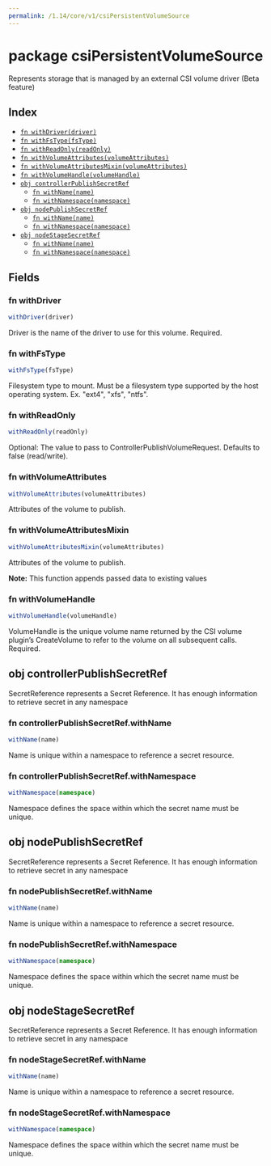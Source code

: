 ```yaml
---
permalink: /1.14/core/v1/csiPersistentVolumeSource
---
```


# package csiPersistentVolumeSource

Represents storage that is managed by an external CSI volume driver (Beta feature)

## Index

* [`fn withDriver(driver)`](#fn-withdriver)
* [`fn withFsType(fsType)`](#fn-withfstype)
* [`fn withReadOnly(readOnly)`](#fn-withreadonly)
* [`fn withVolumeAttributes(volumeAttributes)`](#fn-withvolumeattributes)
* [`fn withVolumeAttributesMixin(volumeAttributes)`](#fn-withvolumeattributesmixin)
* [`fn withVolumeHandle(volumeHandle)`](#fn-withvolumehandle)
* [`obj controllerPublishSecretRef`](#obj-controllerpublishsecretref)
  * [`fn withName(name)`](#fn-controllerpublishsecretrefwithname)
  * [`fn withNamespace(namespace)`](#fn-controllerpublishsecretrefwithnamespace)
* [`obj nodePublishSecretRef`](#obj-nodepublishsecretref)
  * [`fn withName(name)`](#fn-nodepublishsecretrefwithname)
  * [`fn withNamespace(namespace)`](#fn-nodepublishsecretrefwithnamespace)
* [`obj nodeStageSecretRef`](#obj-nodestagesecretref)
  * [`fn withName(name)`](#fn-nodestagesecretrefwithname)
  * [`fn withNamespace(namespace)`](#fn-nodestagesecretrefwithnamespace)

## Fields

### fn withDriver

```ts
withDriver(driver)
```

Driver is the name of the driver to use for this volume. Required.

### fn withFsType

```ts
withFsType(fsType)
```

Filesystem type to mount. Must be a filesystem type supported by the host operating system. Ex. "ext4", "xfs", "ntfs".

### fn withReadOnly

```ts
withReadOnly(readOnly)
```

Optional: The value to pass to ControllerPublishVolumeRequest. Defaults to false (read/write).

### fn withVolumeAttributes

```ts
withVolumeAttributes(volumeAttributes)
```

Attributes of the volume to publish.

### fn withVolumeAttributesMixin

```ts
withVolumeAttributesMixin(volumeAttributes)
```

Attributes of the volume to publish.

**Note:** This function appends passed data to existing values

### fn withVolumeHandle

```ts
withVolumeHandle(volumeHandle)
```

VolumeHandle is the unique volume name returned by the CSI volume plugin’s CreateVolume to refer to the volume on all subsequent calls. Required.

## obj controllerPublishSecretRef

SecretReference represents a Secret Reference. It has enough information to retrieve secret in any namespace

### fn controllerPublishSecretRef.withName

```ts
withName(name)
```

Name is unique within a namespace to reference a secret resource.

### fn controllerPublishSecretRef.withNamespace

```ts
withNamespace(namespace)
```

Namespace defines the space within which the secret name must be unique.

## obj nodePublishSecretRef

SecretReference represents a Secret Reference. It has enough information to retrieve secret in any namespace

### fn nodePublishSecretRef.withName

```ts
withName(name)
```

Name is unique within a namespace to reference a secret resource.

### fn nodePublishSecretRef.withNamespace

```ts
withNamespace(namespace)
```

Namespace defines the space within which the secret name must be unique.

## obj nodeStageSecretRef

SecretReference represents a Secret Reference. It has enough information to retrieve secret in any namespace

### fn nodeStageSecretRef.withName

```ts
withName(name)
```

Name is unique within a namespace to reference a secret resource.

### fn nodeStageSecretRef.withNamespace

```ts
withNamespace(namespace)
```

Namespace defines the space within which the secret name must be unique.